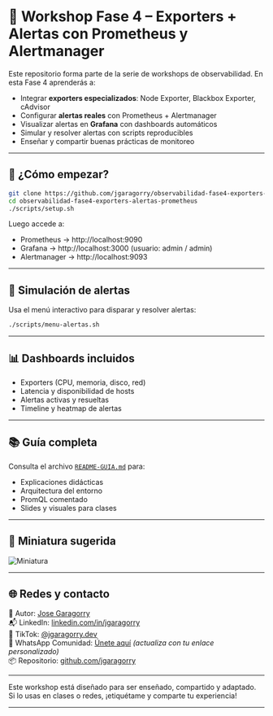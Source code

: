 # 🚨 Workshop Fase 4 – Exporters + Alertas con Prometheus y Alertmanager

Este repositorio forma parte de la serie de workshops de observabilidad. En esta Fase 4 aprenderás a:

- Integrar **exporters especializados**: Node Exporter, Blackbox Exporter, cAdvisor  
- Configurar **alertas reales** con Prometheus + Alertmanager  
- Visualizar alertas en **Grafana** con dashboards automáticos  
- Simular y resolver alertas con scripts reproducibles  
- Enseñar y compartir buenas prácticas de monitoreo

---

## 🚀 ¿Cómo empezar?

```bash
git clone https://github.com/jgaragorry/observabilidad-fase4-exporters-alertas-prometheus.git
cd observabilidad-fase4-exporters-alertas-prometheus
./scripts/setup.sh
```

Luego accede a:

- Prometheus → http://localhost:9090  
- Grafana → http://localhost:3000 (usuario: admin / admin)  
- Alertmanager → http://localhost:9093

---

## 🧪 Simulación de alertas

Usa el menú interactivo para disparar y resolver alertas:

```bash
./scripts/menu-alertas.sh
```

---

## 📊 Dashboards incluidos

- Exporters (CPU, memoria, disco, red)
- Latencia y disponibilidad de hosts
- Alertas activas y resueltas
- Timeline y heatmap de alertas

---

## 📚 Guía completa

Consulta el archivo [`README-GUIA.md`](./README-GUIA.md) para:

- Explicaciones didácticas
- Arquitectura del entorno
- PromQL comentado
- Slides y visuales para clases

---

## 📸 Miniatura sugerida

![Miniatura](https://raw.githubusercontent.com/jgaragorry/observabilidad-fase4-exporters-alertas-prometheus/main/.github/assets/fase4-miniatura.png)

---

## 🌐 Redes y contacto

📌 Autor: [Jose Garagorry](https://www.linkedin.com/in/jgaragorry/)  
📬 LinkedIn: [linkedin.com/in/jgaragorry](https://www.linkedin.com/in/jgaragorry/)  
🎥 TikTok: [@jgaragorry.dev](https://www.tiktok.com/@jgaragorry.dev)  
📱 WhatsApp Comunidad: [Únete aquí](https://wa.me/message/XXXXXXXXXXXX) *(actualiza con tu enlace personalizado)*  
📦 Repositorio: [github.com/jgaragorry](https://github.com/jgaragorry)

---

Este workshop está diseñado para ser enseñado, compartido y adaptado.  
Si lo usas en clases o redes, ¡etiquétame y comparte tu experiencia!

---

